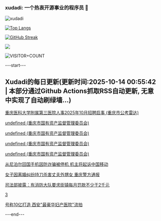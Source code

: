 ### xudadi: 一个热衷开源事业的程序员 👋

![xudadi](https://github-readme-stats-git-masterorgs-github-readme-stats-team.vercel.app/api?username=xudadi)

[![Top Langs](https://github-readme-stats.vercel.app/api/top-langs/?username=xudadi)](https://github.com/anuraghazra/github-readme-stats)

[![GitHub Streak](https://streak-stats.demolab.com?user=xudadi&locale=zh_Hans)](https://git.io/streak-stats)

![](https://raw.githubusercontent.com/xudadi/xudadi/main/assets/github-contribution-grid-snake.svg)

![VISITOR+COUNT](https://komarev.com/ghpvc/?username=xudadi&label=VISITOR+COUNT)


---start---

## Xudadi的每日更新(更新时间:2025-10-14 00:55:42 | 本部分通过Github Actions抓取RSS自动更新, 无意中实现了自动刷绿墙...)

[重庆医科大学附属第三医院人事2025年10月招聘启事 (重庆市公考雷达)](https://www.gongkaoleida.com/article/2647815)

[undefined (重庆市国有资产监督管理委员会)](https://dadilab.github.io/feeds/all.xml)

[undefined (重庆市国有资产监督管理委员会)](https://dadilab.github.io/feeds/all.xml)

[undefined (重庆市国有资产监督管理委员会)](https://dadilab.github.io/feeds/all.xml)

[undefined (重庆市国有资产监督管理委员会)](https://dadilab.github.io/feeds/all.xml)

[从尼泊尔回国手机因防诈骗被停机 机主将起诉中国移动](https://m.163.com/news/article/KBP6N0530534P59R.html)

[女子因离婚纠纷持刀杀害丈夫外甥女 重庆警方通报](https://m.163.com/news/article/KBP9O1800534P59R.html)

[司法部披露：有消防大队要求街镇每月罚款不少于2千元](https://m.163.com/news/article/KBP3GKOP0512D3VJ.html)

[3](https://m.163.com/touch/news/sub/domestic)

[号称10亿打造 西安"最豪华妇产医院"流拍](https://m.163.com/news/article/KBP3K698051492T3.html)

---end---
